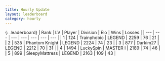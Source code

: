 ```yaml
---
title: Hourly Update
layout: leaderboard
category: hourly
---
```


{: .leaderboard}
| Rank | LV | Player | Division | Elo | Wins | Losses |
| --- | --- | --- | --- | --- | --- | --- |
| <span data-change="0">1</span> | 124 | <span title="ID: 744981">Trainphobic</span> | LEGEND | <span data-change="0">2259</span> | <span data-change="0">76</span> | <span data-change="0">21</span> |
| <span data-change="0">2</span> | 535 | <span title="ID: 742939">Phantom Knight</span> | LEGEND | <span data-change="0">2224</span> | <span data-change="0">74</span> | <span data-change="0">23</span> |
| <span data-change="0">3</span> | 877 | <span title="ID: 694036">Darkim27</span> | LEGEND | <span data-change="0">2212</span> | <span data-change="0">70</span> | <span data-change="0">31</span> |
| <span data-change="0">4</span> | 1494 | <span title="ID: 498412">LuckySpin</span> | MASTER I | <span data-change="0">2189</span> | <span data-change="0">74</span> | <span data-change="0">46</span> |
| <span data-change="0">5</span> | 899 | <span title="ID: 153129">SleepyMattress</span> | LEGEND | <span data-change="0">2163</span> | <span data-change="0">109</span> | <span data-change="0">43</span> |